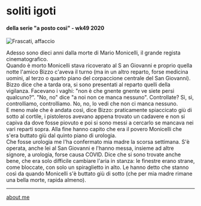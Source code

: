 # soliti igoti 
#### della serie "a posto così" - wk49 2020   

![](https://live.staticflickr.com/65535/50671934768_33e220bf2a_c.jpg "Frascati, affaccio")  

Adesso sono dieci anni dalla morte di Mario Monicelli, il grande regista cinematografico.  
Quando è morto Monicelli stava ricoverato al S an Giovanni e proprio quella notte l'amico Bizzo c'aveva il turno (ma in un altro reparto, forse medicina uomini, al terzo o quarto piano del corpaccione centrale del San Giovanni).   
Bizzo dice che a tarda ora, si sono presentati al reparto quelli della vigilanza. Facevano i vaghi: "non è che gnente gnente ve siete persi qualcuno?". "No, no" dice "a noi non ce manca nessuno". Controllate? Sì, sì, controlliamo, controlliamo. No, no, lo vedi che non ci manca nessuno.   
E meno male che è andata così, dice Bizzo: praticamente spiaccicato giù di sotto al cortile, i pistoleros avevano appena trovato un cadavere e non si capiva da dove fosse piovuto e poi si sono messi a cercarlo se mancava nei vari reparti sopra. Alla fine hanno capito che era il povero Monicelli che s'era buttato giù dal quinto piano di urologia.  
Che fosse urologia me l'ha confermato mia madre la scorsa settimana. S'è operata, anche lei al San Giovanni e l'hanno messa, insieme ad altre signore, a urologia, forse causa COVID. Dice che si sono trovate anche bene, che era solo difficile cambiare l'aria in stanza: le finestre erano strane, come bloccate, con solo un spiraglietto in alto. Le hanno detto che stanno così da quando Monicelli s'è buttato giù di sotto (che per mia madre rimane una bella morte, rapida almeno).  
  

---    
[about me](https://about.me/cacioman)  